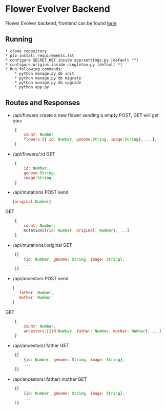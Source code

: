 # Flower Evolver Backend #

Flower Evolver backend, frontend can be found [here](https://github.com/cristianglezm/FlowerEvolver-frontend)

## Running ##

    * clone repository
    * pip install requirements.txt
    * configure SECRET_KEY inside app/settings.py [default ""]
    * configure origins inside singleton.py [default *]
    * Run following commands:
        * python manage.py db init
        * python manage.py db migrate
        * python manage.py db upgrade
        * python app.py

## Routes and Responses ##

* /api/flowers
create a new flower sending a empty POST, GET will get you:
```javascript
    {
        count: Number
        flowers:[{ id: Number, genome:String, image:String}, ...],
    }
```
* /api/flowers/:id
GET
```javascript
    {
        id: Number, 
        genome:String, 
        image:String
    }
```
* /api/mutations
POST send
```javascript
   {original:Number}
```
GET
```javascript
    {
        count: Number,
        mutations[{id: Number, original: Number}, ...]
    }
```
* /api/mutations/:original
GET
```javascript
    {[
        {id: Number, genome: String, image: String},
        ...
    ]}
```
* /api/ancestors
POST send
```javascript
   {
      father: Number,
      mother: Number
   }
```
GET
```javascript
    {
        count: Number,
        ancestors:[{id:Number, father: Number, mother: Number}, ...]
    }
```
* /api/ancestors/:father
GET
```javascript
    {[
        {id: Number, genome: String, image: String},
        ...
    ]}
```
* /api/ancestors/:father/:mother
GET
```javascript
    {[
        {id: Number, genome: String, image: String},
        ...
    ]}
```

